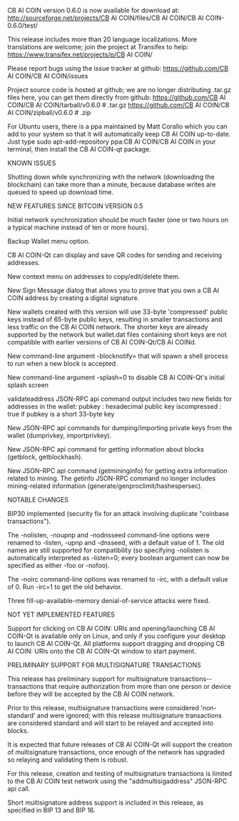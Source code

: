 CB AI COIN version 0.6.0 is now available for download at:
http://sourceforge.net/projects/CB AI COIN/files/CB AI COIN/CB AI COIN-0.6.0/test/

This release includes more than 20 language localizations.
More translations are welcome; join the
project at Transifex to help:
https://www.transifex.net/projects/p/CB AI COIN/

Please report bugs using the issue tracker at github:
https://github.com/CB AI COIN/CB AI COIN/issues

Project source code is hosted at github; we are no longer
distributing .tar.gz files here, you can get them
directly from github:
https://github.com/CB AI COIN/CB AI COIN/tarball/v0.6.0  # .tar.gz
https://github.com/CB AI COIN/CB AI COIN/zipball/v0.6.0  # .zip

For Ubuntu users, there is a ppa maintained by Matt Corallo which
you can add to your system so that it will automatically keep
CB AI COIN up-to-date.  Just type
sudo apt-add-repository ppa:CB AI COIN/CB AI COIN
in your terminal, then install the CB AI COIN-qt package.


KNOWN ISSUES

Shutting down while synchronizing with the network
(downloading the blockchain) can take more than a minute,
because database writes are queued to speed up download
time.


NEW FEATURES SINCE BITCOIN VERSION 0.5

Initial network synchronization should be much faster
(one or two hours on a typical machine instead of ten or more
hours).

Backup Wallet menu option.

CB AI COIN-Qt can display and save QR codes for sending
and receiving addresses.

New context menu on addresses to copy/edit/delete them.

New Sign Message dialog that allows you to prove that you
own a CB AI COIN address by creating a digital
signature.

New wallets created with this version will
use 33-byte 'compressed' public keys instead of
65-byte public keys, resulting in smaller
transactions and less traffic on the CB AI COIN
network. The shorter keys are already supported
by the network but wallet.dat files containing
short keys are not compatible with earlier
versions of CB AI COIN-Qt/CB AI COINd.

New command-line argument -blocknotify=<command>
that will spawn a shell process to run <command> 
when a new block is accepted.

New command-line argument -splash=0 to disable
CB AI COIN-Qt's initial splash screen

validateaddress JSON-RPC api command output includes
two new fields for addresses in the wallet:
pubkey : hexadecimal public key
iscompressed : true if pubkey is a short 33-byte key

New JSON-RPC api commands for dumping/importing
private keys from the wallet (dumprivkey, importprivkey).

New JSON-RPC api command for getting information about
blocks (getblock, getblockhash).

New JSON-RPC api command (getmininginfo) for getting
extra information related to mining. The getinfo
JSON-RPC command no longer includes mining-related
information (generate/genproclimit/hashespersec).



NOTABLE CHANGES

BIP30 implemented (security fix for an attack involving
duplicate "coinbase transactions").

The -nolisten, -noupnp and -nodnsseed command-line
options were renamed to -listen, -upnp and -dnsseed,
with a default value of 1. The old names are still
supported for compatibility (so specifying -nolisten
is automatically interpreted as -listen=0; every
boolean argument can now be specified as either
-foo or -nofoo).

The -noirc command-line options was renamed to
-irc, with a default value of 0. Run -irc=1 to
get the old behavior.

Three fill-up-available-memory denial-of-service
attacks were fixed.


NOT YET IMPLEMENTED FEATURES

Support for clicking on CB AI COIN: URIs and
opening/launching CB AI COIN-Qt is available only on Linux,
and only if you configure your desktop to launch
CB AI COIN-Qt. All platforms support dragging and dropping
CB AI COIN: URIs onto the CB AI COIN-Qt window to start
payment.


PRELIMINARY SUPPORT FOR MULTISIGNATURE TRANSACTIONS

This release has preliminary support for multisignature
transactions-- transactions that require authorization
from more than one person or device before they
will be accepted by the CB AI COIN network.

Prior to this release, multisignature transactions
were considered 'non-standard' and were ignored;
with this release multisignature transactions are
considered standard and will start to be relayed
and accepted into blocks.

It is expected that future releases of CB AI COIN-Qt
will support the creation of multisignature transactions,
once enough of the network has upgraded so relaying
and validating them is robust.

For this release, creation and testing of multisignature
transactions is limited to the CB AI COIN test network using
the "addmultisigaddress" JSON-RPC api call.

Short multisignature address support is included in this
release, as specified in BIP 13 and BIP 16.

